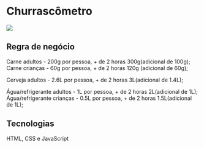 <h1>Churrascômetro</h1>

<img src="https://media-exp1.licdn.com/dms/image/C4D22AQHVgJ0cckrezA/feedshare-shrink_2048_1536/0/1658586885802?e=1661990400&v=beta&t=bDLCoHbb-gZW7LLMVWcX3wTJ2Bh8kMbrgADp8_Ot0bU">

<h2>Regra de negócio</h2>

Carne adultos - 200g por pessoa, + de 2 horas 300g(adicional de 100g);
Carne crianças - 60g por pessoa, + de 2 horas 120g (adicional de 60g);

Cerveja adultos - 2.6L por pessoa, + de 2 horas 3L(adicional de 1.4L);

Água/refrigerante adultos - 1L por pessoa, + de 2 horas 2L(adicional de 1L);
Água/refrigerante crianças - 0.5L por pessoa, + de 2 horas 1.5L(adicional de 1L);

<h2> Tecnologias </h2>

HTML, CSS e JavaScript
